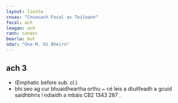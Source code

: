 ```yaml
---
layout: liosta
cnuas: "Cnuasach Focal as Teileann"
focal: ach
leagan: ach
rann: cónasc
bearla: but
údar: "Úna M. Uí Bheirn"
---
```


## ach 3


*  (Emphatic before sub. cl.)
* bhí seo ag cur bhuaidheartha orthu ~ cé leis a dtuitfeadh a gcuid saidhbhris i ndiaidh a mbáis CB2 1343 287 .
